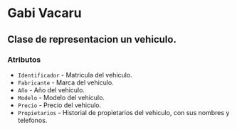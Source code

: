 # Gabi Vacaru
## Clase de representacion un vehiculo.

### Atributos
* `Identificador` - Matricula del vehiculo.
* `Fabricante` - Marca del vehiculo.
* `Año` - Año del vehiculo.
* `Modelo` - Modelo del vehiculo.
* `Precio` - Precio del vehiculo.
* `Propietarios` - Historial de propietarios del vehiculo, con sus nombres y telefonos.
